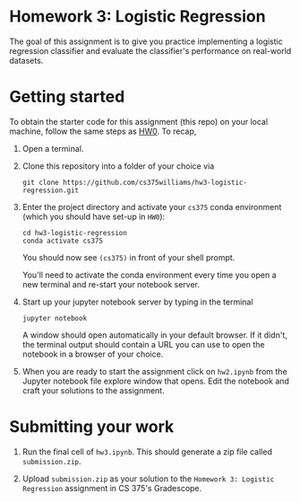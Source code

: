 # Homework 3: Logistic Regression 

The goal of this assignment is to give you practice implementing a logistic regression classifier and evaluate the classifier's performance on real-world datasets.  

# Getting started 

To obtain the starter code for this assignment (this repo) on your local machine, follow the same steps as [HW0](https://github.com/cs375williams/hw0-preliminaries). To recap, 

1. Open a terminal. 

2. Clone this repository into a folder of your choice via
	```
	git clone https://github.com/cs375williams/hw3-logistic-regression.git
	```

3. Enter the project directory and activate your `cs375` conda environment (which you should have set-up in `HW0`): 
	```
	cd hw3-logistic-regression
	conda activate cs375
	```

	You should now see `(cs375)` in front of your shell prompt.  

	You'll need to activate the conda environment every time you open a new terminal and re-start your notebook server. 

4. Start up your jupyter notebook server by typing in the terminal 
	```
	jupyter notebook 
	```

	A window should open automatically in your default browser. If it didn't, the terminal output should contain a URL you can use to open the notebook in a browser of your choice.


5. When you are ready to start the assignment click on `hw2.ipynb` from the Jupyter notebook file explore window that opens. Edit the notebook and craft your solutions to the assignment. 

# Submitting your work 

1. Run the final cell of `hw3.ipynb`. This should generate a zip file called `submission.zip`.

2. Upload `submission.zip` as your solution to the `Homework 3: Logistic Regression` assignment in CS 375's Gradescope. 


